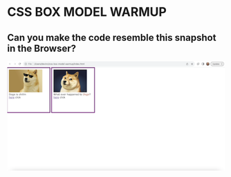 # CSS BOX MODEL WARMUP

## Can you make the code resemble this snapshot in the Browser?

![Doge](assets/screenshot.png)
